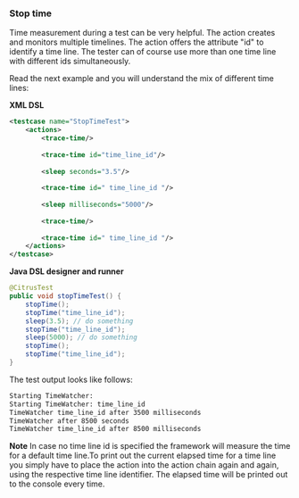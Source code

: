 ### Stop time

Time measurement during a test can be very helpful. The <trace-time> action creates and monitors multiple timelines. The action offers the attribute "id" to identify a time line. The tester can of course use more than one time line with different ids simultaneously.

Read the next example and you will understand the mix of different time lines:

 **XML DSL** 

```xml
<testcase name="StopTimeTest">
    <actions>
        <trace-time/>
        
        <trace-time id="time_line_id"/>
        
        <sleep seconds="3.5"/>
        
        <trace-time id=" time_line_id "/>
        
        <sleep milliseconds="5000"/>
        
        <trace-time/>
        
        <trace-time id=" time_line_id "/>
    </actions>
</testcase>
```

 **Java DSL designer and runner** 

```java
@CitrusTest
public void stopTimeTest() {
    stopTime();
    stopTime("time_line_id");
    sleep(3.5); // do something
    stopTime("time_line_id");
    sleep(5000); // do something
    stopTime();
    stopTime("time_line_id");
}
```

The test output looks like follows:

```xml
Starting TimeWatcher:
Starting TimeWatcher: time_line_id
TimeWatcher time_line_id after 3500 milliseconds
TimeWatcher after 8500 seconds
TimeWatcher time_line_id after 8500 milliseconds
```

**Note**
In case no time line id is specified the framework will measure the time for a default time line.To print out the current elapsed time for a time line you simply have to place the <trace-time> action into the action chain again and again, using the respective time line identifier. The elapsed time will be printed out to the console every time.

